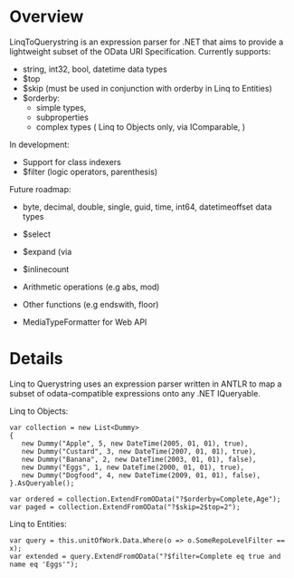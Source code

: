Overview
========

LinqToQuerystring is an expression parser for .NET that aims to provide a lightweight subset of the OData URI Specification. Currently supports:

* string, int32, bool, datetime data types
* $top
* $skip (must be used in conjunction with orderby in Linq to Entities)
* $orderby:
    * simple types, 
    * subproperties
    * complex types ( Linq to Objects only, via IComparable, )

In development:

* Support for class indexers
* $filter (logic operators, parenthesis)

Future roadmap:

* byte, decimal, double, single, guid, time, int64, datetimeoffset data types
* $select
* $expand (via 
* $inlinecount

* Arithmetic operations (e.g abs, mod)
* Other functions (e.g endswith, floor)

* MediaTypeFormatter for Web API

Details
=======

Linq to Querystring uses an expression parser written in ANTLR to map a subset of odata-compatible expressions onto any .NET IQueryable.

Linq to Objects:

    var collection = new List<Dummy>
    {
       new Dummy("Apple", 5, new DateTime(2005, 01, 01), true),
       new Dummy("Custard", 3, new DateTime(2007, 01, 01), true),
       new Dummy("Banana", 2, new DateTime(2003, 01, 01), false),
       new Dummy("Eggs", 1, new DateTime(2000, 01, 01), true),
       new Dummy("Dogfood", 4, new DateTime(2009, 01, 01), false),
    }.AsQueryable();

    var ordered = collection.ExtendFromOData("?$orderby=Complete,Age");
    var paged = collection.ExtendFromOData("?$skip=2$top=2");

Linq to Entities:

    var query = this.unitOfWork.Data.Where(o => o.SomeRepoLevelFilter == x);
    var extended = query.ExtendFromOData("?$filter=Complete eq true and name eq 'Eggs'");
